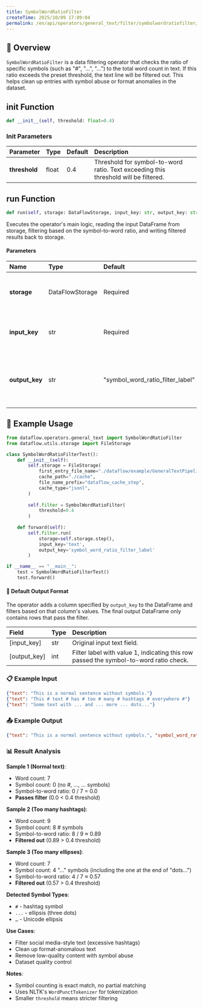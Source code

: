 ```yaml
---
title: SymbolWordRatioFilter
createTime: 2025/10/09 17:09:04
permalink: /en/api/operators/general_text/filter/symbolwordratiofilter/
---
```


## 📘 Overview
`SymbolWordRatioFilter` is a data filtering operator that checks the ratio of specific symbols (such as "#", "...", "…") to the total word count in text. If this ratio exceeds the preset threshold, the text line will be filtered out. This helps clean up entries with symbol abuse or format anomalies in the dataset.

## __init__ Function
```python
def __init__(self, threshold: float=0.4)
```
### Init Parameters
| Parameter | Type | Default | Description |
| :--- | :--- | :--- | :--- |
| **threshold** | float | 0.4 | Threshold for symbol-to-word ratio. Text exceeding this threshold will be filtered. |

## run Function
```python
def run(self, storage: DataFlowStorage, input_key: str, output_key: str='symbol_word_ratio_filter_label')
```
Executes the operator's main logic, reading the input DataFrame from storage, filtering based on the symbol-to-word ratio, and writing filtered results back to storage.

#### Parameters
| Name | Type | Default | Description |
| :--- | :--- | :--- | :--- |
| **storage** | DataFlowStorage | Required | DataFlow storage instance for reading and writing data. |
| **input_key** | str | Required | Input column name corresponding to the text field to check. |
| **output_key** | str | "symbol_word_ratio_filter_label" | Output column name for storing filter result labels (1 for pass, 0 for fail). |

## 🧠 Example Usage

```python
from dataflow.operators.general_text import SymbolWordRatioFilter
from dataflow.utils.storage import FileStorage

class SymbolWordRatioFilterTest():
    def __init__(self):
        self.storage = FileStorage(
            first_entry_file_name="./dataflow/example/GeneralTextPipeline/symbol_word_ratio_test_input.jsonl",
            cache_path="./cache",
            file_name_prefix="dataflow_cache_step",
            cache_type="jsonl",
        )
        
        self.filter = SymbolWordRatioFilter(
            threshold=0.4
        )
        
    def forward(self):
        self.filter.run(
            storage=self.storage.step(),
            input_key='text',
            output_key='symbol_word_ratio_filter_label'
        )

if __name__ == "__main__":
    test = SymbolWordRatioFilterTest()
    test.forward()
```

#### 🧾 Default Output Format
The operator adds a column specified by `output_key` to the DataFrame and filters based on that column's values. The final output DataFrame only contains rows that pass the filter.

| Field | Type | Description |
| :--- | :--- | :--- |
| [input_key] | str | Original input text field. |
| [output_key] | int | Filter label with value 1, indicating this row passed the symbol-to-word ratio check. |

### 📋 Example Input

```json
{"text": "This is a normal sentence without symbols."}
{"text": "This # text # has # too # many # hashtags # everywhere #"}
{"text": "Some text with ... and ... more ... dots..."}
```

### 📤 Example Output

```json
{"text": "This is a normal sentence without symbols.", "symbol_word_ratio_filter_label": 1}
```

### 📊 Result Analysis

**Sample 1 (Normal text)**:
- Word count: 7
- Symbol count: 0 (no #, ..., … symbols)
- Symbol-to-word ratio: 0 / 7 = 0.0
- **Passes filter** (0.0 < 0.4 threshold)

**Sample 2 (Too many hashtags)**:
- Word count: 9
- Symbol count: 8 # symbols
- Symbol-to-word ratio: 8 / 9 ≈ 0.89
- **Filtered out** (0.89 > 0.4 threshold)

**Sample 3 (Too many ellipses)**:
- Word count: 7
- Symbol count: 4 "..." symbols (including the one at the end of "dots...")
- Symbol-to-word ratio: 4 / 7 ≈ 0.57
- **Filtered out** (0.57 > 0.4 threshold)

**Detected Symbol Types**:
- `#` - hashtag symbol
- `...` - ellipsis (three dots)
- `…` - Unicode ellipsis

**Use Cases**:
- Filter social media-style text (excessive hashtags)
- Clean up format-anomalous text
- Remove low-quality content with symbol abuse
- Dataset quality control

**Notes**:
- Symbol counting is exact match, no partial matching
- Uses NLTK's `WordPunctTokenizer` for tokenization
- Smaller `threshold` means stricter filtering
